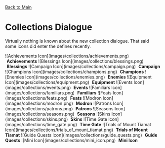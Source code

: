 [Back to Main](index.md)

# Collections Dialogue

Virtually nothing is known about the new collection dialogue. 
That said some icons did enter the defines recently.

<span class="emergenceShopTableRow">
  <span class="emergenceShopTableItem">
    <span class="emergenceShopTableIcon">
      ![Achievements Icon](images/collections/achievements.png)
    </span>
    <span class="emergenceShopTableTextColumn">
      <span style="margin-left:5px;">
        <strong>Achievements</strong>
      </span>
    </span>
  </span>
  <span class="emergenceShopTableItem">
    <span class="emergenceShopTableIcon">
      ![Blessings Icon](images/collections/blessings.png)
    </span>
    <span class="emergenceShopTableTextColumn">
      <span style="margin-left:5px;">
        <strong>Blessings</strong>
      </span>
    </span>
  </span>
  <span class="emergenceShopTableItem">
    <span class="emergenceShopTableIcon">
      ![Campaign Icon](images/collections/campaign.png)
    </span>
    <span class="emergenceShopTableTextColumn">
      <span style="margin-left:5px;">
        <strong>Campaign</strong>
      </span>
    </span>
  </span>
  <span class="emergenceShopTableItem">
    <span class="emergenceShopTableIcon">
      ![Champions Icon](images/collections/champions.png)
    </span>
    <span class="emergenceShopTableTextColumn">
      <span style="margin-left:5px;">
        <strong>Champions</strong>
      </span>
    </span>
  </span>
  <span class="emergenceShopTableItem">
    <span class="emergenceShopTableIcon">
      ![Enemies Icon](images/collections/enemies.png)
    </span>
    <span class="emergenceShopTableTextColumn">
      <span style="margin-left:5px;">
        <strong>Enemies</strong>
      </span>
    </span>
  </span>
  <span class="emergenceShopTableItem">
    <span class="emergenceShopTableIcon">
      ![Equipment Icon](images/collections/equipment.png)
    </span>
    <span class="emergenceShopTableTextColumn">
      <span style="margin-left:5px;">
        <strong>Equipment</strong>
      </span>
    </span>
  </span>
  <span class="emergenceShopTableItem">
    <span class="emergenceShopTableIcon">
      ![Events Icon](images/collections/events.png)
    </span>
    <span class="emergenceShopTableTextColumn">
      <span style="margin-left:5px;">
        <strong>Events</strong>
      </span>
    </span>
  </span>
  <span class="emergenceShopTableItem">
    <span class="emergenceShopTableIcon">
      ![Familiars Icon](images/collections/familiars.png)
    </span>
    <span class="emergenceShopTableTextColumn">
      <span style="margin-left:5px;">
        <strong>Familiars</strong>
      </span>
    </span>
  </span>
  <span class="emergenceShopTableItem">
    <span class="emergenceShopTableIcon">
      ![Feats Icon](images/collections/feats.png)
    </span>
    <span class="emergenceShopTableTextColumn">
      <span style="margin-left:5px;">
        <strong>Feats</strong>
      </span>
    </span>
  </span>
  <span class="emergenceShopTableItem">
    <span class="emergenceShopTableIcon">
      ![Modron Icon](images/collections/modron.png)
    </span>
    <span class="emergenceShopTableTextColumn">
      <span style="margin-left:5px;">
        <strong>Modron</strong>
      </span>
    </span>
  </span>
  <span class="emergenceShopTableItem">
    <span class="emergenceShopTableIcon">
      ![Patrons Icon](images/collections/patrons.png)
    </span>
    <span class="emergenceShopTableTextColumn">
      <span style="margin-left:5px;">
        <strong>Patrons</strong>
      </span>
    </span>
  </span>
  <span class="emergenceShopTableItem">
    <span class="emergenceShopTableIcon">
      ![Seasons Icon](images/collections/seasons.png)
    </span>
    <span class="emergenceShopTableTextColumn">
      <span style="margin-left:5px;">
        <strong>Seasons</strong>
      </span>
    </span>
  </span>
  <span class="emergenceShopTableItem">
    <span class="emergenceShopTableIcon">
      ![Skins Icon](images/collections/skins.png)
    </span>
    <span class="emergenceShopTableTextColumn">
      <span style="margin-left:5px;">
        <strong>Skins</strong>
      </span>
    </span>
  </span>
  <span class="emergenceShopTableItem">
    <span class="emergenceShopTableIcon">
      ![Time Gate Icon](images/collections/time_gate.png)
    </span>
    <span class="emergenceShopTableTextColumn">
      <span style="margin-left:5px;">
        <strong>Time Gate</strong>
      </span>
    </span>
  </span>
  <span class="emergenceShopTableItem">
    <span class="emergenceShopTableIcon">
      ![Trials of Mount Tiamat Icon](images/collections/trials_of_mount_tiamat.png)
    </span>
    <span class="emergenceShopTableTextColumn">
      <span style="margin-left:5px;">
        <strong>Trials of Mount Tiamat</strong>
      </span>
    </span>
  </span>
  <span class="emergenceShopTableItem">
    <span class="emergenceShopTableIcon">
      ![Guide Quests Icon](images/collections/guide_quests.png)
    </span>
    <span class="emergenceShopTableTextColumn">
      <span style="margin-left:5px;">
        <strong>Guide Quests</strong>
      </span>
    </span>
  </span>
  <span class="emergenceShopTableItem">
    <span class="emergenceShopTableIcon">
      ![Mini Icon](images/collections/mini_icon.png)
    </span>
    <span class="emergenceShopTableTextColumn">
      <span style="margin-left:5px;">
        <strong>Mini Icon</strong>
      </span>
    </span>
  </span>
</span>